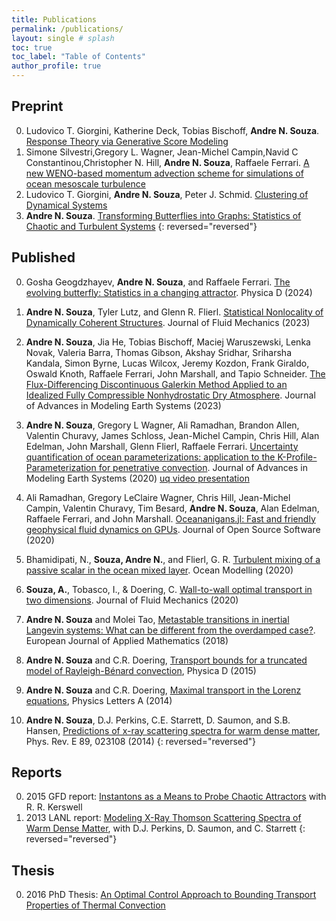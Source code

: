 ```yaml
---
title: Publications
permalink: /publications/
layout: single # splash
toc: true
toc_label: "Table of Contents"
author_profile: true
---
```


## Preprint 


0. Ludovico T. Giorgini, Katherine Deck, Tobias Bischoff, **Andre N. Souza**. [Response Theory via Generative Score Modeling]
0. Simone Silvestri,Gregory L. Wagner, Jean-Michel Campin,Navid C Constantinou,Christopher N. Hill, **Andre N. Souza**, Raffaele Ferrari. [A new WENO-based momentum advection scheme for simulations of ocean mesoscale turbulence]
0. Ludovico T. Giorgini, **Andre N. Souza**, Peter J. Schmid. [Clustering of Dynamical Systems]
0. **Andre N. Souza**. [Transforming Butterflies into Graphs: Statistics of Chaotic and Turbulent Systems]
{: reversed="reversed"}

## Published

0. Gosha Geogdzhayev, **Andre N. Souza**, and Raffaele Ferrari. [The evolving butterfly: Statistics in a changing attractor]. Physica D (2024)

0. **Andre N. Souza**, Tyler Lutz, and Glenn R. Flierl. [Statistical Nonlocality of Dynamically Coherent Structures]. Journal of Fluid Mechanics (2023)

0. **Andre N. Souza**, Jia He, Tobias Bischoff, Maciej Waruszewski, Lenka Novak, Valeria Barra, Thomas Gibson, Akshay Sridhar, Sriharsha Kandala, Simon Byrne, Lucas Wilcox, Jeremy Kozdon, Frank Giraldo, Oswald Knoth, Raffaele Ferrari, John Marshall, and Tapio Schneider. [The Flux-Differencing Discontinuous Galerkin Method Applied to an Idealized Fully Compressible Nonhydrostatic Dry Atmosphere]. Journal of Advances in Modeling Earth Systems (2023)

0.  **Andre N. Souza**, Gregory L Wagner, Ali Ramadhan, Brandon Allen, Valentin Churavy, James Schloss, Jean-Michel Campin, Chris Hill,
    Alan Edelman, John Marshall, Glenn Flierl, Raffaele Ferrari. [Uncertainty quantification of ocean parameterizations: application to the K-Profile-Parameterization for penetrative convection].
    Journal of Advances in Modeling Earth Systems (2020) [uq video presentation]

0. Ali Ramadhan, Gregory LeClaire Wagner, Chris Hill, Jean-Michel Campin, Valentin Churavy, Tim Besard, **Andre N. Souza**, Alan Edelman, Raffaele Ferrari, and John Marshall. [Oceananigans.jl: Fast and friendly geophysical fluid dynamics on GPUs]. Journal of Open Source Software (2020)
0. Bhamidipati, N., **Souza, Andre N.**, and Flierl, G. R. [Turbulent mixing of a passive scalar in the ocean mixed layer]. Ocean Modelling (2020)
0. **Souza, A.**, Tobasco, I., & Doering, C. [Wall-to-wall optimal transport in two dimensions]. Journal of Fluid Mechanics (2020)
0. **Andre N. Souza** and Molei Tao, [Metastable transitions in inertial Langevin systems: What can be different from the overdamped case?]. European Journal of Applied
Mathematics (2018)
0. **Andre N. Souza** and C.R. Doering, [Transport bounds for a truncated model of Rayleigh-Bénard convection], Physica D (2015)
0. **Andre N. Souza** and C.R. Doering, [Maximal transport in the Lorenz equations],
Physics Letters A (2014)
0. **Andre N. Souza**, D.J. Perkins, C.E. Starrett, D. Saumon, and S.B. Hansen, [Predictions of x-ray scattering spectra for warm dense matter], Phys. Rev. E 89,
023108 (2014)
{: reversed="reversed"}

## Reports

0. 2015 GFD report: [Instantons as a Means to Probe Chaotic Attractors] with R. R. Kerswell
0. 2013 LANL report: [Modeling X-Ray Thomson Scattering Spectra of Warm Dense Matter], with D.J. Perkins, D. Saumon, and C. Starrett
{: reversed="reversed"}

## Thesis

0. 2016 PhD Thesis: [An Optimal Control Approach to Bounding Transport Properties of Thermal Convection]

<!-- Youtube -->
[uq video presentation]: https://www.youtube.com/watch?v=PKGFkCg58fE&ab_channel=SIAMMPE

<!-- Unpublished -->
[A new WENO-based momentum advection scheme for simulations of ocean mesoscale turbulence]: https://essopenarchive.org/users/703084/articles/688784-a-new-weno-based-momentum-advection-scheme-for-simulations-of-ocean-mesoscale-turbulence
[Response Theory via Generative Score Modeling]: https://arxiv.org/abs/2402.01029
[Clustering of Dynamical Systems]: https://arxiv.org/abs/2308.10864
[Transforming Butterflies into Graphs: Statistics of Chaotic and Turbulent Systems]: https://arxiv.org/abs/2304.03362
[Capturing missing physics in climate model parameterizations using neural differential equations]: https://essopenarchive.org/doi/full/10.1002/essoar.10512533.1

<!-- Published -->
[The evolving butterfly: Statistics in a changing attractor]: https://www.sciencedirect.com/science/article/pii/S0167278924000587
[Statistical Nonlocality of Dynamically Coherent Structures]: https://www.cambridge.org/core/journals/journal-of-fluid-mechanics/article/statistical-nonlocality-of-dynamically-coherent-structures/5A7B478E2273BB159E5229EE3E6B9815
[The Flux-Differencing Discontinuous Galerkin Method Applied to an Idealized Fully Compressible Nonhydrostatic Dry Atmosphere]: https://agupubs.onlinelibrary.wiley.com/doi/10.1029/2022MS003527
[Uncertainty quantification of ocean parameterizations: application to the K-Profile-Parameterization for penetrative convection]: https://agupubs.onlinelibrary.wiley.com/doi/full/10.1029/2020MS002108
[Oceananigans.jl: Fast and friendly geophysical fluid dynamics on GPUs]: https://joss.theoj.org/papers/10.21105/joss.02018
[Turbulent mixing of a passive scalar in the ocean mixed layer]: https://www.sciencedirect.com/science/article/abs/pii/S1463500319302665
[Wall-to-wall optimal transport in two dimensions]: https://www.cambridge.org/core/journals/journal-of-fluid-mechanics/article/walltowall-optimal-transport-in-two-dimensions/14BBFC698F9BFFEA72FB463E3CB86B36
[Metastable transitions in inertial Langevin systems: What can be different from the overdamped case?]: https://www.cambridge.org/core/journals/european-journal-of-applied-mathematics/article/metastable-transitions-in-inertial-langevin-systems-what-can-be-different-from-the-overdamped-case/6B0F1CB2386E57DC94418858FD81F554
[Transport bounds for a truncated model of Rayleigh-Bénard convection]: https://www.sciencedirect.com/science/article/abs/pii/S016727891500086X
[Maximal transport in the Lorenz equations]: https://www.sciencedirect.com/science/article/abs/pii/S0375960114012067
[Predictions of x-ray scattering spectra for warm dense matter]: https://journals.aps.org/pre/abstract/10.1103/PhysRevE.89.023108

<!-- Report -->
[Instantons as a Means to Probe Chaotic Attractors]: https://gfd.whoi.edu/wp-content/uploads/sites/18/2018/03/Andre_Souza_x_243644.pdf

[Modeling X-Ray Thomson Scattering Spectra of Warm Dense Matter]: https://www.lanl.gov/org/padwp/adx/computational-physics/summer-workshop/report-archive.php

<!-- Thesis -->
[An Optimal Control Approach to Bounding Transport Properties of Thermal Convection]: https://deepblue.lib.umich.edu/handle/2027.42/133426
